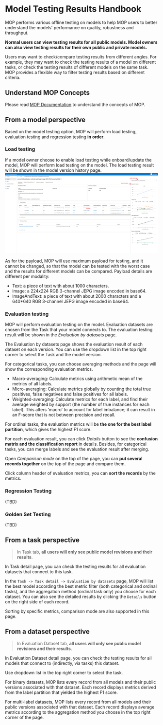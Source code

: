 # Model Testing Results Handbook

MOP performs various offline testing on models to help MOP users to better understand the models' performance on quality, robustness and throughput.

**Normal users can view testing results for all public models. Model owners can also view testing results for their own public and private models.**

Users may want to check/compare testing results from different angles. For example, they may want to check the testing results of a model on different tasks, or check the testing results of different models on the same task. MOP provides a flexible way to filter testing results based on different criteria.

## Understand MOP Concepts
Please read [MOP Documentation](../README.md) to understand the concepts of MOP.

## From a model perspective
Based on the model testing option, MOP will perform load testing, evaluation testing and regression testing **in order**.

### Load testing
If a model owner choose to enable load testing while onboard/update the model, MOP will perform load testing on the model. The load testing result will be shown in the model version history page.
![img_1.png](img_1.png)

As for the payload, MOP will use maximum payload for testing, and it cannot be changed, so that the model can be tested with the worst case and the results for different models can be compared. Payload details are different per modality:
- Text: a piece of text with about 1000 characters.
- Image: a 224x224 RGB 3-channel JEPG image encoded in base64.
- ImageAndText: a piece of text with about 2000 characters and a 640*640 RGB 3-channel JEPG image encoded in base64.

### Evaluation testing
MOP will perform evaluation testing on the model. Evaluation datasets are chosen from the Task that your model connects to. The evaluation testing result will be shown in the _Evaluation by datasets_ page.

The Evaluation by datasets page shows the evaluation result of each dataset on each version. You can use the dropdown list in the top right corner to select the Task and the model version.

For categorical tasks, you can choose averaging methods and the page will show the corresponding evaluation metrics. 
- Macro-averaging: Calculate metrics using arithmetic mean of the metrics of all labels.
- Micro-averaging: Calculate metrics globally by counting the total true positives, false negatives and false positives for all labels.
- Weighted-averaging: Calculate metrics for each label, and find their average weighted by support (the number of true instances for each label). This alters ‘macro’ to account for label imbalance; it can result in an F-score that is not between precision and recall.

For ordinal tasks, the evaluation metrics will be **the one for the best label partition**, which gives the highest F1 score.

For each evaluation result, you can click _Details_ button to see the **confusion matrix and the classification report** in details. Besides, for categorical tasks, you can merge labels and see the evaluation result after merging.

Open _Comparison mode_ on the top of the page, you can **put several records together** on the top of the page and compare them. 

Click column header of evaluation metrics, you can **sort the records** by the metrics.

### Regression Testing
(TBD)

### Golden Set Testing
(TBD)

## From a task perspective
> In Task tab, **all users will only see public model revisions and their results**.

In Task detail page, you can check the testing results for all evaluation datasets that connect to this task. 

In the `Task -> Task detail -> Evaluation by datasets` page, MOP will list the best model according the best metric filter (both categorical and ordinal tasks), and the aggregation method (ordinal task only) you choose for each dataset. You can also see the detailed results by clicking the `Details` button on the right side of each record.

Sorting by specific metrics, comparison mode are also supported in this page.

## From a dataset perspective
> In Evaluation Dataset tab, **all users will only see public model revisions and their results**.

In Evaluation Dataset detail page, you can check the testing results for all models that connect to (indirectly, via tasks) this dataset.

Use dropdown list in the top right corner to select the task.

For binary datasets, MOP lists every record from all models and their public versions associated with that dataset. Each record displays metrics derived from the label partition that yielded the highest F1 score.

For multi-label datasets, MOP lists every record from all models and their public versions associated with that dataset. Each record displays average metrics according to the aggregation method you choose in the top right corner of the page.